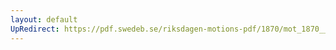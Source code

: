 ```yaml
---
layout: default
UpRedirect: https://pdf.swedeb.se/riksdagen-motions-pdf/1870/mot_1870__ak__00179/mot_1870__ak__00179_001.pdf
---
```

